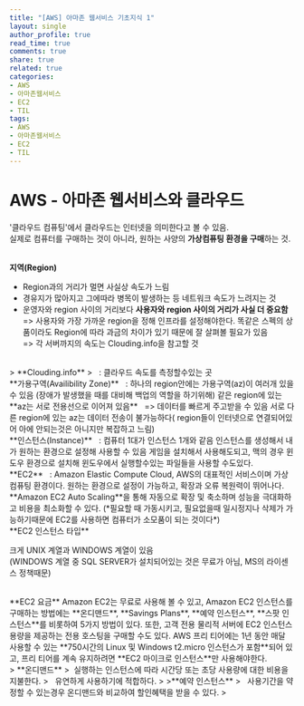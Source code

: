 ```yaml
---
title: "[AWS] 아마존 웹서비스 기초지식 1"
layout: single
author_profile: true
read_time: true
comments: true
share: true
related: true
categories:
- AWS
- 아마존웹서비스
- EC2
- TIL
tags:
- AWS
- 아마존웹서비스
- EC2
- TIL
---
```


# AWS - 아마존 웹서비스와 클라우드

'클라우드 컴퓨팅'에서 클라우드는 인터넷을 의미한다고 볼 수 있음.   
실제로 컴퓨터를 구매하는 것이 아니라, 원하는 사양의 **가상컴퓨팅 환경을 구매**하는 것.   
<br/>

**지역(Region)**   
- Region과의 거리가 멀면 사실상 속도가 느림   
- 경유지가 많아지고 그에따라 병목이 발생하는 등 네트워크 속도가 느려지는 것   
- 운영자와 region 사이의 거리보다 **사용자와 region 사이의 거리가 사실 더 중요함**   
	=> 사용자와 가장 가까운 region을 정해 인프라를 설정해야한다. 똑같은 스펙의 상품이라도 Region에 따라 과금의 차이가 있기 때문에 잘 살펴볼 필요가 있음   
	=> 각 서버까지의 속도는 Clouding.info을 참고할 것
	
<br/>
> **Clouding.info**   
>&nbsp;&nbsp; : 클라우드 속도를 측정할수있는 곳   

<br/>
**가용구역(Availibility Zone)**   
&nbsp;&nbsp;: 하나의 region안에는 가용구역(az)이 여러개 있을 수 있음   
 (장애가 발생했을 때를 대비해 백업의 역할을 하기위해)   
같은 region에 있는 **az는 서로 전용선으로 이어져 있음**    
	&nbsp;&nbsp;=> 데이터를 빠르게 주고받을 수 있음   
서로 다른 region에 있는 az는 데이터 전송이 불가능하다( region들이 인터넷으로 연결되어있어 아에 안되는것은 아니지만 복잡하고 느림)   

<br/>
**인스턴스(Instance)**   
&nbsp;&nbsp;: 컴퓨터 1대가 인스턴스 1개와 같음   
인스턴스를 생성해서 내가 원하는 환경으로 설정해 사용할 수 있음   
게임을 설치해서 사용해도되고, 맥의 경우 윈도우 환경으로 설치해 윈도우에서 실행할수있는 파일들을 사용할 수도있다.   

<br/>
**EC2**   
&nbsp;&nbsp;: Amazon Elastic Compute Cloud, AWS의 대표적인 서비스이며 가상 컴퓨팅 환경이다.   
원하는 환경으로 설정이 가능하고, 확장과 오류 복원력이 뛰어나다.   
**Amazon EC2 Auto Scaling**을 통해 자동으로 확장 및 축소하며 성능을 극대화하고 비용을 최소화할 수 있다.   
(*필요할 때 가동시키고, 필요없을때 일시정지나 삭제가 가능하기때문에 EC2를 사용하면 컴퓨터가 소모품이 되는 것이다*)

<br/>
**EC2 인스턴스 타입**   

크게 UNIX 계열과 WINDOWS 계열이 있음   
(WINDOWS 계열 중 SQL SERVER가 설치되어있는 것은 무료가 아님, MS의 라이센스 정책때문)   

<br/>
**EC2 요금**   
Amazon EC2는 무료로 사용해 볼 수 있고, Amazon EC2 인스턴스를 구매하는 방법에는 **온디맨드**, **Savings Plans**, **예약 인스턴스**, **스팟 인스턴스**를 비롯하여 5가지 방법이 있다. 또한, 고객 전용 물리적 서버에 EC2 인스턴스 용량을 제공하는 전용 호스팅을 구매할 수도 있다.   
AWS 프리 티어에는 1년 동안 매달 사용할 수 있는 **750시간의 Linux 및 Windows t2.micro 인스턴스가 포함**되어 있고, 프리 티어를 계속 유지하려면 **EC2 마이크로 인스턴스**만 사용해야한다.   
<br/>
> **온디맨드**   
>&nbsp;&nbsp;실행하는 인스턴스에 따라 시간당 또는 초당 사용량에 대한 비용을 지불한다.   
> &nbsp;&nbsp;유연하게 사용하기에 적합하다.
> 
>**예약 인스턴스**   
> &nbsp;&nbsp;사용기간을 약정할 수 있는경우 온디맨드와 비교하여 할인혜택을 받을 수 있다.   
>